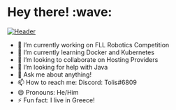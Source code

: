 <h1>Hey there! :wave:</h1>

[![Header](https://i.imgur.com/pumUBiZ.png "Header")](https://tolis.ga/)


- 🔭 I’m currently working on FLL Robotics Competition
- 🌱 I’m currently learning Docker and Kubernetes
- 👯 I’m looking to collaborate on Hosting Providers
- 🤔 I’m looking for help with Java
- 💬 Ask me about anything!
- 📫 How to reach me: Discord: Tolis#6809
- 😄 Pronouns: He/Him
- ⚡ Fun fact: I live in Greece!

